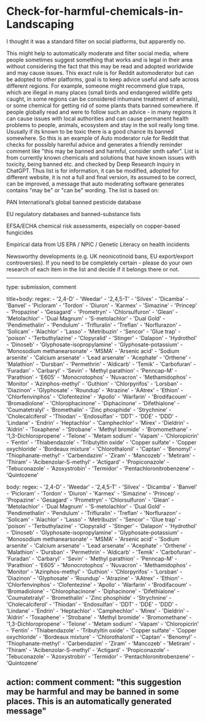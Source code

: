 # Check-for-harmful-chemicals-in-Landscaping

I thought it was a standard filter on social platforms, but apparently no. 

This might help to automatically moderate and filter social media, where people sometimes suggest something that works and is legal in their area without considering the fact that this may be read and adopted worldwide and may cause issues. This exact rule is for Reddit automoderator but can be adopted to other platforms, goal is to keep advice useful and safe across different regions. For example, someone might recommend glue traps, which are illegal in many places (small birds and endangered wildlife gets caught, in some regions can be considered inhumane treatment of animals), or some chemical for getting rid of some plants thats banned somewhere. If people globally read and were to follow such an advice - in many regions it can cause issues with local authorities and can cause permanent health problems to people, animals, ecosystem and stay in the soil really long time. Ususally if its known to be toxic there is a good chance its banned somewhere. So this is an example of Auto moderator rule for Reddit that checks for possibly harmful advice and generates a friendly reminder comment like "this may be banned and harmful, consider smth safer". List is from currently known chemicals and solutions that have known issues with toxicity, being banned etc. and checked by Deep Research inquiry in ChatGPT. Thus list is for information, it can be modified, adopted for different website, it is not a full and final version, its assumed to be correct, can be improved, a message that auto moderating software generates contains "may be" or "can be" wording. The list is based on:

PAN International’s global banned pesticide database

EU regulatory databases and banned-substance lists

EFSA/ECHA chemical risk assessments, especially on copper-based fungicides

Empirical data from US EPA / NPIC / Genetic Literacy on health incidents

Newsworthy developments (e.g. UK neonicotinoid bans, EU export/export controversies).
If you need to be completely certain - please do your own research of each item in the list and decide if it belongs there or not. 

---
type: submission, comment

title+body:
  regex:
    - '2,4-D'
    - 'Weedar'
    - '2,4,5-T'
    - 'Silvex'
    - 'Dicamba'
    - 'Banvel'
    - 'Picloram'
    - 'Tordon'
    - 'Diuron'
    - 'Karmex'
    - 'Simazine'
    - 'Princep'
    - 'Propazine'
    - 'Gesagard'
    - 'Prometryn'
    - 'Chlorsulfuron'
    - 'Glean'
    - 'Metolachlor'
    - 'Dual Magnum'
    - 'S-metolachlor'
    - 'Dual Gold'
    - 'Pendimethalin'
    - 'Pendulum'
    - 'Trifluralin'
    - 'Treflan'
    - 'Norflurazon'
    - 'Solicam'
    - 'Alachlor'
    - 'Lasso'
    - 'Metribuzin'
    - 'Sencor'
    - 'Glue trap'
    - 'poison'
    - 'Terbuthylazine'
    - 'Clopyralid'
    - 'Stinger'
    - 'Dalapon'
    - 'Hydrothol'
    - 'Dinoseb'
    - 'Glyphosate-isopropylamine'
    - 'Glyphosate-potassium'
    - 'Monosodium methanearsonate'
    - 'MSMA'
    - 'Arsenic acid'
    - 'Sodium arsenite'
    - 'Calcium arsenate'
    - 'Lead arsenate'
    - 'Acephate'
    - 'Orthene'
    - 'Malathion'
    - 'Dursban'
    - 'Permethrin'
    - 'Aldicarb'
    - 'Temik'
    - 'Carbofuran'
    - 'Furadan'
    - 'Carbaryl'
    - 'Sevin'
    - 'Methyl parathion'
    - 'Penncap-M'
    - 'Parathion'
    - 'E605'
    - 'Monocrotophos'
    - 'Nuvacron'
    - 'Methamidophos'
    - 'Monitor'
    - 'Azinphos-methyl'
    - 'Guthion'
    - 'Chlorpyrifos'
    - 'Lorsban'
    - 'Diazinon'
    - 'Glyphosate'
    - 'Roundup'
    - 'Atrazine'
    - 'AAtrex'
    - 'Ethion'
    - 'Chlorfenvinphos'
    - 'Clofentezine'
    - 'Apollo'
    - 'Warfarin'
    - 'Brodifacoum'
    - 'Bromadiolone'
    - 'Chlorophacinone'
    - 'Diphacinone'
    - 'Difethialone'
    - 'Coumatetralyl'
    - 'Bromethalin'
    - 'Zinc phosphide'
    - 'Strychnine'
    - 'Cholecalciferol'
    - 'Thiodan'
    - 'Endosulfan'
    - 'DDT'
    - 'DDE'
    - 'DDD'
    - 'Lindane'
    - 'Endrin'
    - 'Heptachlor'
    - 'Camphechlor'
    - 'Mirex'
    - 'Dieldrin'
    - 'Aldrin'
    - 'Toxaphene'
    - 'Strobane'
    - 'Methyl bromide'
    - 'Bromomethane'
    - '1,3-Dichloropropene'
    - 'Telone'
    - 'Metam sodium'
    - 'Vapam'
    - 'Chloropicrin'
    - 'Fentin'
    - 'Thiabendazole'
    - 'Tributyltin oxide'
    - 'Copper sulfate'
    - 'Copper oxychloride'
    - 'Bordeaux mixture'
    - 'Chlorothalonil'
    - 'Captan'
    - 'Benomyl'
    - 'Thiophanate-methyl'
    - 'Carbendazim'
    - 'Ziram'
    - 'Mancozeb'
    - 'Metiram'
    - 'Thiram'
    - 'Acibenzolar-S-methyl'
    - 'Actigard'
    - 'Propiconazole'
    - 'Tebuconazole'
    - 'Azoxystrobin'
    - 'Termidor'
    - 'Pentachloronitrobenzene'
    - 'Quintozene'

body:
  regex:
    - '2,4-D'
    - 'Weedar'
    - '2,4,5-T'
    - 'Silvex'
    - 'Dicamba'
    - 'Banvel'
    - 'Picloram'
    - 'Tordon'
    - 'Diuron'
    - 'Karmex'
    - 'Simazine'
    - 'Princep'
    - 'Propazine'
    - 'Gesagard'
    - 'Prometryn'
    - 'Chlorsulfuron'
    - 'Glean'
    - 'Metolachlor'
    - 'Dual Magnum'
    - 'S-metolachlor'
    - 'Dual Gold'
    - 'Pendimethalin'
    - 'Pendulum'
    - 'Trifluralin'
    - 'Treflan'
    - 'Norflurazon'
    - 'Solicam'
    - 'Alachlor'
    - 'Lasso'
    - 'Metribuzin'
    - 'Sencor'
    - 'Glue trap'
    - 'poison'
    - 'Terbuthylazine'
    - 'Clopyralid'
    - 'Stinger'
    - 'Dalapon'
    - 'Hydrothol'
    - 'Dinoseb'
    - 'Glyphosate-isopropylamine'
    - 'Glyphosate-potassium'
    - 'Monosodium methanearsonate'
    - 'MSMA'
    - 'Arsenic acid'
    - 'Sodium arsenite'
    - 'Calcium arsenate'
    - 'Lead arsenate'
    - 'Acephate'
    - 'Orthene'
    - 'Malathion'
    - 'Dursban'
    - 'Permethrin'
    - 'Aldicarb'
    - 'Temik'
    - 'Carbofuran'
    - 'Furadan'
    - 'Carbaryl'
    - 'Sevin'
    - 'Methyl parathion'
    - 'Penncap-M'
    - 'Parathion'
    - 'E605'
    - 'Monocrotophos'
    - 'Nuvacron'
    - 'Methamidophos'
    - 'Monitor'
    - 'Azinphos-methyl'
    - 'Guthion'
    - 'Chlorpyrifos'
    - 'Lorsban'
    - 'Diazinon'
    - 'Glyphosate'
    - 'Roundup'
    - 'Atrazine'
    - 'AAtrex'
    - 'Ethion'
    - 'Chlorfenvinphos'
    - 'Clofentezine'
    - 'Apollo'
    - 'Warfarin'
    - 'Brodifacoum'
    - 'Bromadiolone'
    - 'Chlorophacinone'
    - 'Diphacinone'
    - 'Difethialone'
    - 'Coumatetralyl'
    - 'Bromethalin'
    - 'Zinc phosphide'
    - 'Strychnine'
    - 'Cholecalciferol'
    - 'Thiodan'
    - 'Endosulfan'
    - 'DDT'
    - 'DDE'
    - 'DDD'
    - 'Lindane'
    - 'Endrin'
    - 'Heptachlor'
    - 'Camphechlor'
    - 'Mirex'
    - 'Dieldrin'
    - 'Aldrin'
    - 'Toxaphene'
    - 'Strobane'
    - 'Methyl bromide'
    - 'Bromomethane'
    - '1,3-Dichloropropene'
    - 'Telone'
    - 'Metam sodium'
    - 'Vapam'
    - 'Chloropicrin'
    - 'Fentin'
    - 'Thiabendazole'
    - 'Tributyltin oxide'
    - 'Copper sulfate'
    - 'Copper oxychloride'
    - 'Bordeaux mixture'
    - 'Chlorothalonil'
    - 'Captan'
    - 'Benomyl'
    - 'Thiophanate-methyl'
    - 'Carbendazim'
    - 'Ziram'
    - 'Mancozeb'
    - 'Metiram'
    - 'Thiram'
    - 'Acibenzolar-S-methyl'
    - 'Actigard'
    - 'Propiconazole'
    - 'Tebuconazole'
    - 'Azoxystrobin'
    - 'Termidor'
    - 'Pentachloronitrobenzene'
    - 'Quintozene'

action: comment
comment: "this suggestion may be harmful and may be banned in some places. This is an automatically generated message"
---
